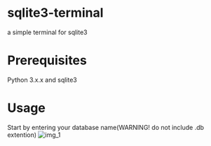 # sqlite3-terminal
a simple terminal for sqlite3

# Prerequisites
Python 3.x.x and sqlite3

# Usage
Start by entering your database name(WARNING! do not include .db extention)
![img_1](https://user-images.githubusercontent.com/69722491/90369608-b892ef00-e089-11ea-880e-142866b13668.png)



